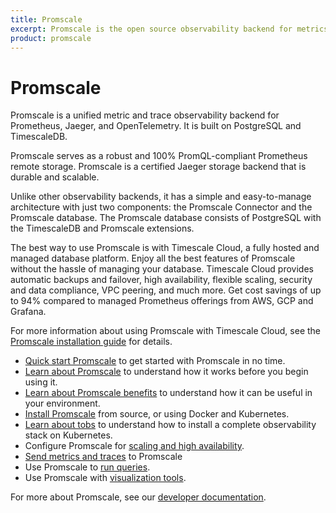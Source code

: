 ```yaml
---
title: Promscale
excerpt: Promscale is the open source observability backend for metrics and traces powered by SQL, built on top of TimescaleDB
product: promscale
---
```


# Promscale
Promscale is a unified metric and trace observability backend for Prometheus,
Jaeger, and OpenTelemetry. It is built on PostgreSQL and TimescaleDB.

Promscale serves as a robust and 100% PromQL-compliant Prometheus remote
storage. Promscale is a certified Jaeger storage backend that is durable and scalable.

Unlike other observability backends, it has a simple and easy-to-manage
architecture with just two components: the Promscale Connector and the
Promscale database. The Promscale database consists of PostgreSQL with the 
TimescaleDB and Promscale extensions.

<highlight type="cloud" header="Promscale with Timescale Cloud" button="Get started for free"
to="https://console.cloud.timescale.com/signup?campaign=promscale&source=ps-docs-home">
The best way to use Promscale is with Timescale Cloud, a fully hosted and managed
database platform. Enjoy all the best features of Promscale without the
hassle of managing your database. Timescale Cloud provides automatic 
backups and failover, high
availability, flexible scaling, security and data compliance, VPC peering, and
much more. Get cost savings of up to 94% compared to managed Prometheus offerings from
AWS, GCP and Grafana.
</highlight>

For more information about using Promscale with Timescale Cloud, see the 
[Promscale installation guide][ptc-install] for details.

*   [Quick start Promscale][quick-start] to get started with Promscale in no time.
*   [Learn about Promscale][about-promscale] to understand how it works before
    you begin using it.
*   [Learn about Promscale benefits][promscale-benefits] to understand how it
    can be useful in your environment.
*   [Install Promscale][install-promscale] from source, or using Docker and Kubernetes.
*   [Learn about tobs][about-tobs] to understand how to install a complete
    observability stack on Kubernetes.
*   Configure Promscale for [scaling and high availability][scaling-ha].
*   [Send metrics and traces][send-data] to Promscale    
*   Use Promscale to [run queries][query-data].
*   Use Promscale with [visualization tools][visualize-data].

For more about Promscale, see our [developer documentation][promscale-gh-docs].

[ptc-install]: /promscale/:currentVersion:/installation/promscale-with-timescale-cloud/
[about-promscale]: /promscale/:currentVersion:/about-promscale
[about-tobs]: /promscale/:currentVersion:/tobs/
[install-promscale]: /promscale/:currentVersion:/installation
[promscale-benefits]: /promscale/:currentVersion:/promscale-benefits/
[promscale-gh-docs]: https://github.com/timescale/promscale/
[query-data]: /promscale/:currentVersion:/query-data/
[quick-start]: /promscale/:currentVersion:/quick-start/
[scaling-ha]: /promscale/:currentVersion:/scale-ha/
[send-data]: /promscale/:currentVersion:/send-data/
[visualize-data]: /promscale/:currentVersion:/visualize-data/
